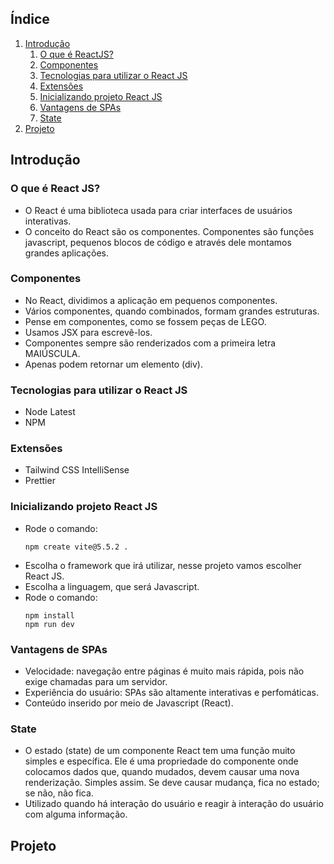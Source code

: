 ## Índice
1. [Introdução](#introdução)
   1. [O que é ReactJS?](#o-que-é-reactjs)
   2. [Componentes](#componentes)
   3. [Tecnologias para utilizar o React JS](#tecnologias-para-utilizar-o-react-js)
   4. [Extensões](#extensões)
   5. [Inicializando projeto React JS](#inicializando-projeto-react-js)
   6. [Vantagens de SPAs](#vantagens-de-spas)
   7. [State](#state)
2. [Projeto](#projeto)

## Introdução 

### O que é React JS?
- O React é uma biblioteca usada para criar interfaces de usuários interativas.
- O conceito do React são os componentes. Componentes são funções javascript, pequenos blocos de código e através dele montamos grandes aplicações. 

### Componentes
- No React, dividimos a aplicação em pequenos componentes.
- Vários componentes, quando combinados, formam grandes estruturas.
- Pense em componentes, como se fossem peças de LEGO.
- Usamos JSX para escrevê-los.
- Componentes sempre são renderizados com a primeira letra MAIÚSCULA.
- Apenas podem retornar um elemento (div).

### Tecnologias para utilizar o React JS
- Node Latest
- NPM

### Extensões 
- Tailwind CSS IntelliSense
- Prettier

### Inicializando projeto React JS
- Rode o comando:
    ```
    npm create vite@5.5.2 .
    ```
- Escolha o framework que irá utilizar, nesse projeto vamos escolher React JS.
- Escolha a linguagem, que será Javascript.
- Rode o comando:
    ```
    npm install
    npm run dev
    ```

### Vantagens de SPAs
- Velocidade: navegação entre páginas é muito mais rápida, pois não exige chamadas para um servidor.
- Experiência do usuário: SPAs são altamente interativas e perfomáticas.
- Conteúdo inserido por meio de Javascript (React).

### State
- O estado (state) de um componente React tem uma função muito simples e específica. Ele é uma propriedade do componente onde colocamos dados que, quando mudados, devem causar uma nova renderização. Simples assim. Se deve causar mudança, fica no estado; se não, não fica.
- Utilizado quando há interação do usuário e reagir à interação do usuário com alguma informação.

## Projeto
